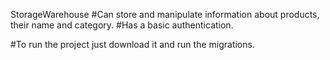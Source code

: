 StorageWarehouse
#Can store and manipulate information about products, their name and category. #Has a basic authentication.

#To run the project just download it and run the migrations.
